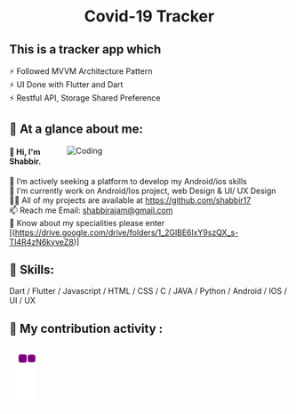 # <h1 align="center">Covid-19 Tracker</h1>
## This is a tracker app which<br>
⚡ Followed MVVM Architecture Pattern<br>
⚡ UI Done with Flutter and Dart<br>
⚡ Restful API, Storage Shared Preference<br>








## 💫 At a glance about me:
<img align="right" alt="Coding" width="400" src="https://media.tenor.com/NOYF3f82b_gAAAAC/programmer.gif">

#### 👋 Hi, I'm Shabbir.

🔭 I’m actively seeking a platform to develop my Android/ios skills<br>🌱 I'm currently work on Android/Ios project, web Design & UI/ UX Design<br>👨‍💻 All of my projects are available at https://github.com/shabbir17<br>📫 Reach me Email: shabbirajam@gmail.com <br>📄 Know about my specialities please enter [(https://drive.google.com/drive/folders/1_2GlBE6lxY9szQX_s-TI4R4zN6kvveZ8)]<br>

## 💫 Skills: 
Dart / Flutter / Javascript /  HTML / CSS / C / JAVA / Python / Android / IOS / UI / UX


## 🌱 My contribution activity : 
![snake gif](https://github.com/shabbir17/shabbir17/blob/output/github-contribution-grid-snake.gif)

